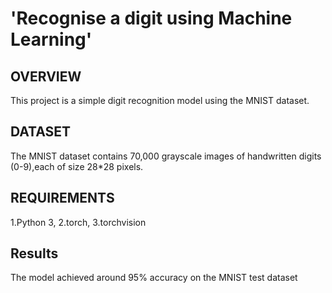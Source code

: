 # 'Recognise a digit using Machine Learning'
## OVERVIEW
This project is a simple digit recognition model using the MNIST dataset.
## DATASET
The MNIST dataset contains 70,000 grayscale images of handwritten digits (0-9),each of size 28*28 pixels.
## REQUIREMENTS
1.Python 3,
2.torch,
3.torchvision
## Results
 The model achieved around 95% accuracy on the MNIST test dataset
